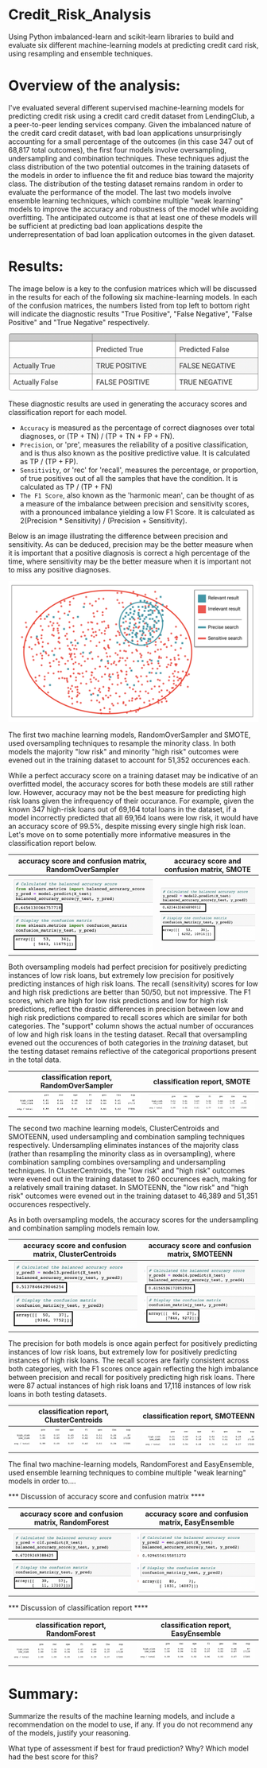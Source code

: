 # Credit_Risk_Analysis

Using Python imbalanced-learn and scikit-learn libraries to build and evaluate six different machine-learning models at predicting credit card risk, using resampling and ensemble techniques. 

# Overview of the analysis: 

I've evaluated several different supervised machine-learning models for predicting credit risk using a credit card credit dataset from LendingClub, a a peer-to-peer lending services company. Given the imbalanced nature of the credit card credit dataset, with bad loan applications unsurprisingly accounting for a small percentage of the outcomes (in this case 347 out of 68,817 total outcomes), the first four models involve oversampling, undersampling and combination techniques. These techniques adjust the class distribution of the two potential outcomes in the training datasets of the models in order to influence the fit and reduce bias toward the majority class. The distribution of the testing dataset remains random in order to evaluate the performance of the model. The last two models involve ensemble learning techniques, which combine multiple "weak learning" models to improve the accuracy and robustness of the model while avoiding overfitting. The anticipated outcome is that at least one of these models will be sufficient at predicting bad loan applications despite the underrepresentation of bad loan application outcomes in the given dataset. 

# Results: 

The image below is a key to the confusion matrices which will be discussed in the results for each of the following six machine-learning models. In each of the confusion matrices, the numbers listed from top left to bottom right will indicate the diagnostic results "True Positive", "False Negative", "False Positive" and "True Negative" respectively.

![Confusion Matrix Key](Images/confusion_matrix_key.png)

 These diagnostic results are used in generating the accuracy scores and classification report for each model. 
 - `Accuracy` is measured as the percentage of correct diagnoses over total diagnoses, or (TP + TN) / (TP + TN + FP + FN).
 - `Precision`, or 'pre', measures the reliability of a positive classification, and is thus also known as the positive predictive value. It is calculated as TP / (TP + FP).  
 - `Sensitivity`, or 'rec' for 'recall', measures the percentage, or proportion, of true positives out of all the samples that have the condition. It is calculated as TP / (TP + FN)
- `The F1 Score`, also known as the 'harmonic mean', can be thought of as a measure of the imbalance between precision and sensitivity scores, with a pronounced imbalance yielding a low F1 Score. It is calculated as 2(Precision * Sensitivity) / (Precision + Sensitivity). 

Below is an image illustrating the difference between precision and sensitivity. As can be deduced, precision may be the better measure when it is important that a positive diagnosis is correct a high percentage of the time, where sensitivity may be the better measure when it is important not to miss any positive diagnoses. 

![Precision vs Sensitivity](Images/pre_vs_rec.png)


The first two machine learning models, RandomOverSampler and SMOTE, used oversampling techniques to resample the minority class. In both models the majority "low risk" and minority "high risk" outcomes were evened out in the training dataset to account for 51,352 occurences each. 

While a perfect accuracy score on a training dataset may be indicative of an overfitted model, the accuracy scores for both these models are still rather low. However, accuracy may not be the best measure for predicting high risk loans given the infrequency of their occurance. For example, given the known 347 high-risk loans out of 69,164 total loans in the dataset, if a model incorrectly predicted that all 69,164 loans were low risk, it would have an accuracy score of 99.5%, despite missing every single high risk loan. Let's move on to some potentially more informative measures in the classification report below. 

| accuracy score and confusion matrix, RandomOverSampler | accuracy score and confusion matrix, SMOTE 
:------------------------:|:---------------------------------:
![RandomOverSampler_score_and_matrix](Images/RandomOverSampler_score_and_matrix.png) | ![SMOTE_score_matrix](Images/SMOTE_score_matrix.png)

Both oversampling models had perfect precision for positively predicting instances of low risk loans, but extremely low precision for positively predicting instances of high risk loans. The recall (sensitivity) scores for low and high risk predictions are better than 50/50, but not impressive. The F1 scores, which are high for low risk predictions and low for high risk predictions, reflect the drastic differences in precision between low and high risk predictions compared to recall scores which are similar for both categories. The "support" column shows the actual number of occurances of low and high risk loans in the testing dataset. Recall that oversampling evened out the occurences of both categories in the *training* dataset, but the testing dataset remains reflective of the categorical proportions present in the total data.  

| classification report, RandomOverSampler | classification report, SMOTE 
:---------------------:|:---------------------------:
![RandomOverSampler_classification_report](Images/RandomOverSampler_classification_report.png) | ![SMOTE_classification_report](Images/SMOTE_classification_report.png)

The second two machine learning models, ClusterCentroids and SMOTEENN, used undersampling and combination sampling techniques respectively. Undersampling eliminates instances of the majority class (rather than resampling the minority class as in oversampling), where combination sampling combines oversampling and undersampling techniques. In ClusterCentroids, the "low risk" and "high risk" outcomes were evened out in the training dataset to 260 occurences each, making for a relatively small training dataset. In SMOTEENN, the "low risk" and "high risk" outcomes were evened out in the training dataset to 46,389 and 51,351 occurences respectively. 

As in both oversampling models, the accuracy scores for the undersampling and combination sampling models remain low. 

| accuracy score and confusion matrix, ClusterCentroids | accuracy score and confusion matrix, SMOTEENN |
:----------------------:|:------------------------------:
![ClusterCentroids_score_matrix](Images/ClusterCentroids_score_matrix.png) | ![SMOTEENN_score_matrix](Images/SMOTEENN_score_matrix.png)

The precision for both models is once again perfect for positively predicting instances of low risk loans, but extremely low for positively predicting instances of high risk loans. The recall scores are fairly consistent across both categories, with the F1 scores once again reflecting the high imbalance between precision and recall for positively predicting high risk loans. There were 87 actual instances of high risk loans and 17,118 instances of low risk loans in both testing datasets.  

| classification report, ClusterCentroids | classification report, SMOTEENN |
:-------------------------:|:---------------------------------:
![ClusterCentroids_classification_report](Images/ClusterCentroids_classification_report.png) | ![SMOTEENN_classification_report](Images/SMOTEENN_classification_report.png)

The final two machine-learning models, RandomForest and EasyEnsemble, used ensemble learning techniques to combine multiple "weak learning" models in order to.... 

*** Discussion of accuracy score and confusion matrix **** 

| accuracy score and confusion matrix, RandomForest | accuracy score and confusion matrix, EasyEnsemble 
:--------------------------:|:------------------------------------:
![RandomForest_score_matrix](Images/RandomForest_score_matrix.png) | ![EasyEnsemble_score_matrix](Images/EasyEnsemble_score_matrix.png)

*** Discussion of classification report **** 

| classification report, RandomForest | classification report, EasyEnsemble
:-------------------------------:|:---------------------------:
![RandomForest_classification_report](Images/RandomForest_classification_report.png) | ![EasyEnsemble_classification_report](Images/EasyEnsemble_classification_report.png) 

# Summary: 
Summarize the results of the machine learning models, and include a recommendation on the model to use, if any. If you do not recommend any of the models, justify your reasoning.

What type of assessment if best for fraud prediction? Why? Which model had the best score for this? 
